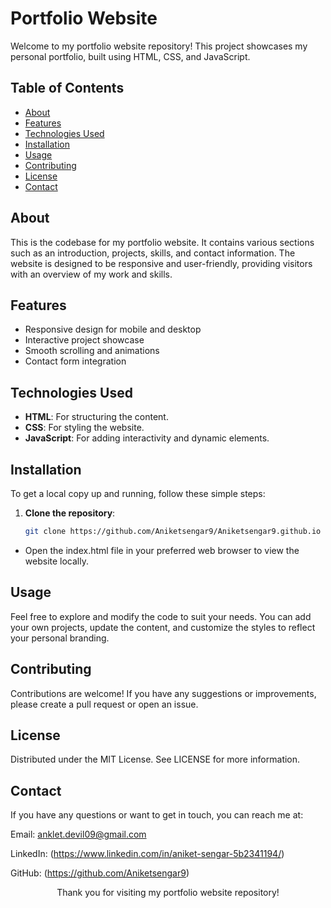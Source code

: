 # Portfolio Website

Welcome to my portfolio website repository! This project showcases my personal portfolio, built using HTML, CSS, and JavaScript.

## Table of Contents

- [About](#about)
- [Features](#features)
- [Technologies Used](#technologies-used)
- [Installation](#installation)
- [Usage](#usage)
- [Contributing](#contributing)
- [License](#license)
- [Contact](#contact)

## About

This is the codebase for my portfolio website. It contains various sections such as an introduction, projects, skills, and contact information. The website is designed to be responsive and user-friendly, providing visitors with an overview of my work and skills.

## Features

- Responsive design for mobile and desktop
- Interactive project showcase
- Smooth scrolling and animations
- Contact form integration

## Technologies Used

- **HTML**: For structuring the content.
- **CSS**: For styling the website.
- **JavaScript**: For adding interactivity and dynamic elements.

## Installation

To get a local copy up and running, follow these simple steps:

1. **Clone the repository**:
   ```sh
   git clone https://github.com/Aniketsengar9/Aniketsengar9.github.io

- Open the index.html file in your preferred web browser to view the website locally.
## Usage

Feel free to explore and modify the code to suit your needs. You can add your own projects, update the content, and customize the styles to reflect your personal branding.

## Contributing

Contributions are welcome! If you have any suggestions or improvements, please create a pull request or open an issue.

## License

Distributed under the MIT License. See LICENSE for more information.

## Contact
If you have any questions or want to get in touch, you can reach me at:

Email: anklet.devil09@gmail.com

LinkedIn: (https://www.linkedin.com/in/aniket-sengar-5b2341194/)

GitHub: (https://github.com/Aniketsengar9)



<div align="center">
  Thank you for visiting my portfolio website repository!
</div>
